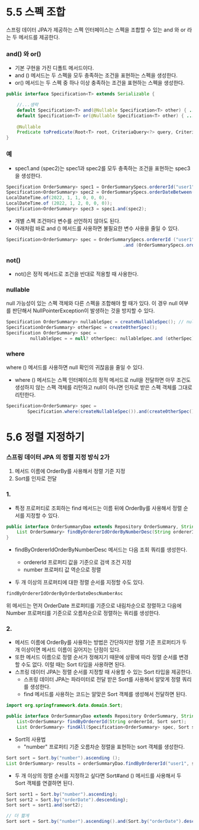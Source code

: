 # 5.5 스펙 조합
스프링 데이터 JPA가 제공하는 스펙 인터페이스는 스펙을 조합할 수 있는 and 와 or 라는 두 메서드를 제공한다.

### and() 와 or()
- 기본 구현을 가진 디폴트 메서드이다. 
- and () 메서드는 두 스펙을 모두 충족하는 조건을 표현하는 스펙을 생성한다. 
- or() 메서드는 두 스펙 중 하나 이상 충족하는 조건을 표현하는 스펙을 생성한다. 

```java
public interface Specification<T> extends Serializable {

    //...생략
    default Specification<T> and(@Nullable Specification<T> other) { ... }
    default Specification<T> or(@Nullable Specification<T> other) { ... }
    
    @Nullable
    Predicate toPredicate(Root<T> root, CriteriaQuery<?> query, CriteriaBuilder criteriaBuilder);
}
```

### 예 
- spec1.and (spec2)는 spec1과 spec2를 모두 충족하는 조건을 표현하는 spec3을 생성한다.
```java
Specification OrderSummary> spec1 = OrderSummarySpecs.ordererId("user1");
Specification<OrderSummary> spec2 = OrderSummarySpecs.orderDateBetween(
LocalDateTime.of(2022, 1, 1, 0, 0, 0),
LocalDateTime.of (2022, 1, 2, 0, 0, 0));
Specification<OrderSummary> spec3 = spec1.and(spec2);
```

- 개별 스펙 조건마다 변수를 선언하지 않아도 된다. 
- 아래처럼 바로 and () 메서드를 사용하면 불필요한 변수 사용을 줄일 수 있다.
```java
Specification<OrderSummary> spec = OrderSummarySpecs.ordererId ("user1")
                                            .and (OrderSummarySpecs.orderDateBetween(from, to));
```

### not()
- not()은 정적 메서드로 조건을 반대로 적용할 때 사용한다. 

### nullable
null 가능성이 있는 스펙 객체와 다른 스펙을 조합해야 할 때가 있다. 이 경우 null 여부를 판단해서 NullPointerException이 발생하는 것을 방지할 수 있다.
```java
Specification OrderSummary> nullableSpec = createNullableSpec(); // null일 수 있음
SpecificationOrderSummary> otherSpec = create0therSpeс();
Specification OrderSummary> spec =
         nullableSpec = = null? otherSpec: nullableSpec.and (otherSpec);
```

### where
where () 메서드를 사용하면 null 확인의 귀찮음을 줄일 수 있다. 
- where () 메서드는 스펙 인터페이스의 정적 메서드로 null을 전달하면 아무 조건도 생성하지 않는 스펙 객체를 리턴하고 null이 아니면 인자로 받은 스펙 객체를 그대로 리턴한다.
```java
Specification<OrderSummary> spec = 
        Specification.where(createNullableSpec()).and(create0therSpec());
```

# 5.6 정렬 지정하기

### 스프링 데이터 JPA 의 정렬 지정 방식 2가
1. 메서드 이름에 OrderBy를 사용해서 정렬 기준 지정
2. Sort를 인자로 전달

### 1.
- 특정 프로퍼티로 조회하는 find 메서드는 이름 뒤에 OrderBy를 사용해서 정렬 순서를 지정할
수 있다. 
```java
public interface OrderSummaryDao extends Repository OrderSummary, String> {
    List OrderSummary> findByOrdererIdOrderByNumberDesc(String ordererId);
}
```

- findByOrdererIdOrderByNumberDesc 메서드는 다음 조회 쿼리를 생성한다.
    - ordererld 프로퍼티 값을 기준으로 검색 조건 지정
    - number 프로퍼티 값 역순으로 정렬

- 두 개 이상의 프로퍼티에 대한 정렬 순서를 지정할 수도 있다. 
```java
findByOrdererIdOrderByOrderDateDescNumberAsc
```
위 메서드는 먼저 OrderDate 프로퍼티를 기준으로 내림차순으로 정렬하고 다음에 Number 프로퍼티를 기준으로 오름차순으로 정렬하는 쿼리를 생성한다.

### 2.
- 메서드 이름에 OrderBy를 사용하는 방법은 간단하지만 정렬 기준 프로퍼티가 두 개 이상이면 메서드 이름이 
길어지는 단점이 있다. 
- 또한 메서드 이름으로 정렬 순서가 정해지기 때문에 상황에 따라 정렬 순서를 변경할 수도 없다. 이럴 때는 Sort 타입을 사용하면 된다.
- 스프링 데이터 JPA는 정렬 순서를 지정할 때 사용할 수 있는 Sort 타입을 제공한다.
    - 스프링 데이터 JPA는 파라미터로 전달 받은 Sort를 사용해서 알맞게 정렬 쿼리를 생성한다. 
    - find 메서드를 사용하는 코드는 알맞은 Sort 객체를 생성해서 전달하면 된다.

```java
import org.springframework.data.domain.Sort;

public interface OrderSummaryDao extends Repository OrderSummary, String> {
    List<OrderSummary> findByOrdererId(String ordererId, Sort sort);
    List OrderSummary> findAll(Specification<OrderSummary> spec, Sort sort);
```

- Sort의 사용법
    - "number" 프로퍼티 기준 오름차순 정렬을 표현하는 sort 객체를 생성한다.
```java
Sort sort = Sort.by("number").ascending ();
List OrderSummary> results = orderSummaryDao.findBy0rdererId("user1", sort);
```

- 두 개 이상의 정렬 순서를 지정하고 싶다면 Sort#and () 메서드를 사용해서 두 Sort 객체를 연결하면 된다.
```java
Sort sort1 = Sort.by("number").ascending);
Sort sort2 = Sort.by("orderDate").descending);
Sort sort = sort1.and(sort2);

// 더 짧게
Sort sort = Sort.by("number").ascending().and(Sort.by("orderDate").descending());
```